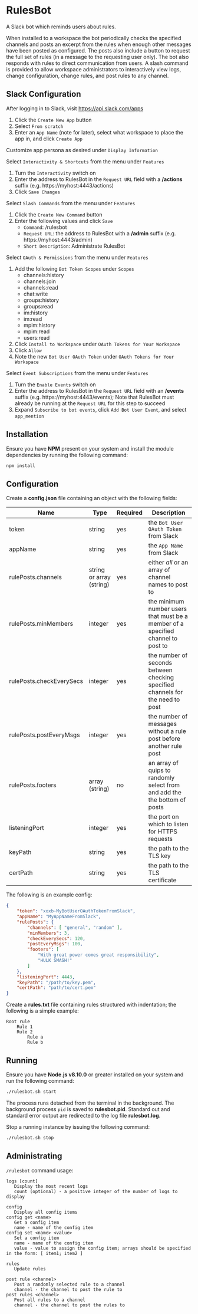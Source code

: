# RulesBot

A Slack bot which reminds users about rules.

When installed to a workspace the bot periodically checks the specified channels and posts an excerpt from the rules when enough other messages have been posted as configured. The posts also include a button to request the full set of rules (in a message to the requesting user only). The bot also responds with rules to direct communication from users. A slash command is provided to
allow workspace administrators to interactively view logs, change configuration, change rules, and
post rules to any channel.

## Slack Configuration

After logging in to Slack, visit https://api.slack.com/apps

1. Click the `Create New App` button
2. Select `From scratch`
3. Enter an `App Name` (note for later), select what workspace to place the app in, and click `Create App`

Customize app persona as desired under `Display Information`

Select `Interactivity & Shortcuts` from the menu under `Features`

1. Turn the `Interactivity` switch on
2. Enter the address to RulesBot in the `Request URL` field with a **/actions** suffix (e.g. https://myhost:4443/actions)
3. Click `Save Changes`

Select `Slash Commands` from the menu under `Features`

1. Click the `Create New Command` button
2. Enter the following values and click `Save`
    - `Command`: /rulesbot
    - `Request URL`: the address to RulesBot with a **/admin** suffix (e.g. https://myhost:4443/admin)
    - `Short Description`: Administrate RulesBot

Select `OAuth & Permissions` from the menu under `Features`

1. Add the following `Bot Token Scopes` under `Scopes`
    - channels:history
    - channels:join
    - channels:read
    - chat:write
    - groups:history
    - groups:read
    - im:history
    - im:read
    - mpim:history
    - mpim:read
    - users:read
2. Click `Install to Workspace` under `OAuth Tokens for Your Workspace`
3. Click `Allow`
4. Note the new `Bot User OAuth Token` under `OAuth Tokens for Your Workspace`

Select `Event Subscriptions` from the menu under `Features`

1. Turn the `Enable Events` switch on
2. Enter the address to RulesBot in the `Request URL` field with an **/events** suffix (e.g. https://myhost:4443/events); Note that RulesBot must already be running at the `Request URL` for this step to succeed
3. Expand `Subscribe to bot events`, click `Add Bot User Event`, and select `app_mention`

## Installation

Ensure you have **NPM** present on your system and install the module dependencies by running the following command:

```bash
npm install
```

## Configuration

Create a **config.json** file containing an object with the following fields:

Name                     | Type                     | Required | Description
----                     | ----                     | -------- | -----------
token                    | string                   | yes      | the `Bot User OAuth Token` from Slack
appName                  | string                   | yes      | the `App Name` from Slack
rulePosts.channels       | string or array (string) | yes      | either *all* or an array of channel names to post to
rulePosts.minMembers     | integer                  | yes      | the minimum number users that must be a member of a specified channel to post to
rulePosts.checkEverySecs | integer                  | yes      | the number of seconds between checking specified channels for the need to post
rulePosts.postEveryMsgs  | integer                  | yes      | the number of messages without a rule post before another rule post
rulePosts.footers        | array (string)           | no       | an array of quips to randomly select from and add the the bottom of posts
listeningPort            | integer                  | yes      | the port on which to listen for HTTPS requests
keyPath                  | string                   | yes      | the path to the TLS key
certPath                 | string                   | yes      | the path to the TLS certificate

The following is an example config:

```json
{
    "token": "xoxb-MyBotUserOAuthTokenFromSlack",
    "appName": "MyAppNameFromSlack",
    "rulePosts": {
        "channels": [ "general", "random" ],
        "minMembers": 3,
        "checkEverySecs": 120,
        "postEveryMsgs": 100,
        "footers": [
            "With great power comes great responsibility",
            "HULK SMASH!"
        ]
    },
    "listeningPort": 4443,
    "keyPath": "/path/to/key.pem",
    "certPath": "path/to/cert.pem"
}
```

Create a **rules.txt** file containing rules structured with indentation; the following is a simple example:

```text
Root rule
    Rule 1
    Rule 2
        Rule a
        Rule b
```

## Running

Ensure you have **Node.js v8.10.0** or greater installed on your system and run the following command:

```bash
./rulesbot.sh start
```

The process runs detached from the terminal in the background. The background process `pid` is saved to **rulesbot.pid**. Standard out and standard error output are redirected to the log file **rulesbot.log**.

Stop a running instance by issuing the following command:

```bash
./rulesbot.sh stop
```

## Administrating

`/rulesbot` command usage:

```text
logs [count]
   Display the most recent logs
   count (optional) - a positive integer of the number of logs to display

config
   Display all config items
config get <name>
   Get a config item
   name - name of the config item
config set <name> <value>
   Set a config item
   name - name of the config item
   value - value to assign the config item; arrays should be specified in the form: [ item1; item2 ]

rules
   Update rules

post rule <channel>
   Post a randomly selected rule to a channel
   channel - the channel to post the rule to
post rules <channel>
   Post all rules to a channel
   channel - the channel to post the rules to
```
